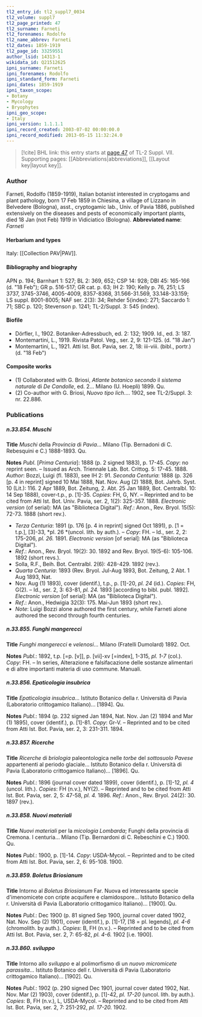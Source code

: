 ```yaml
---
tl2_entry_id: tl2_suppl7_0034
tl2_volume: suppl7
tl2_page_printed: 47
tl2_surname: Farneti
tl2_forenames: Rodolfo
tl2_name_abbrev: Farneti
tl2_dates: 1859-1919
tl2_page_id: 33259551
author_lsid: 14313-1
wikidata_id: Q21512625
ipni_surname: Farneti
ipni_forenames: Rodolfo
ipni_standard_form: Farneti
ipni_dates: 1859-1919
ipni_taxon_scope: 
- Botany
- Mycology
- Bryophytes
ipni_geo_scope: 
- Italy
ipni_version: 1.1.1.1
ipni_record_created: 2003-07-02 00:00:00.0
ipni_record_modified: 2013-05-15 11:32:24.0
---
```



> [!cite] BHL link: this entry starts at [page 47](https://www.biodiversitylibrary.org/page/33259551) of TL-2 Suppl. VII.
> Supporting pages: [[Abbreviations|abbreviations]], [[Layout key|layout key]].

### Author

Farneti, Rodolfo (1859-1919), Italian botanist interested in cryptogams and plant pathology, born 17 Feb 1859 in Chiesina, a village of Lizzano in Belvedere (Bologna), asst., cryptogamic lab., Univ. of Pavia 1886, published extensively on the diseases and pests of economically important plants, died 18 Jan (not Feb) 1919 in Vidiciatico (Bologna). 
**Abbreviated name**: *Farneti*

#### Herbarium and types

Italy: [[Collection PAV|PAV]].

#### Bibliography and biography

APN p. 194; Barnhart 1: 527; BL 2: 369, 652; CSP 14: 928; DBI 45: 165-166 (d. "18 Feb"); GR p. 516-517; GR cat. p. 63; IH 2: 190; Kelly p. 76, 251; LS 3737, 3745-3746, 4005-4009, 8357-8368, 31.566-31.569, 33.148-33.159; LS suppl. 8001-8005; NAF ser. 2(3): 34; Rehder 5(index): 271; Saccardo 1: 71; SBC p. 120; Stevenson p. 1241; TL-2/Suppl. 3: 545 (index).

#### Biofile

- Dörfler, I., 1902. Botaniker-Adressbuch, ed. 2: 132; 1909. Id., ed. 3: 187.
- Montemartini, L., 1919. Rivista Patol. Veg., ser. 2, 9: 121-125. (d. "18 Jan")
- Montemartini, L., 1921. Atti Ist. Bot. Pavia, ser. 2, 18: iii-viii. (bibl., portr.) (d. "18 Feb")

#### Composite works

- (1) Collaborated with G. Briosi, *Atlante botanico secondo* il *sistema naturale* di *De Candolle*, ed. 2... Milano (U. Hoepli) 1899. Qu.
- (2) Co-author with G. Briosi, *Nuovo tipo lich*.... 1902, see TL-2/Suppl. 3: nr. 22.886.

### Publications

##### n.33.854. Muschi

**Title**
*Muschi* della *Provincia* di *Pavia*... Milano (Tip. Bernadoni di C. Rebesquini e C.) 1888-1893. Qu.

**Notes**
*Publ*. \[*Prima Centuria*\]: 1888 (p. 2 signed 1883), p. 17-45. *Copy*: no reprint seen. – Issued as Arch. Triennale Lab. Bot. Crittog. 5: 17-45. 1888.
*Author*: Bozzi, Luigi (fl. 1883), see IH 2: 91.
*Seconda Centuria*: 1888 (p. 326 \[p. 4 in reprint\] signed 10 Mai 1888, Nat. Nov. Aug (2) 1888, Bot. Jahrb. Syst. 10 (Lit.): 116. 2 Apr 1889, Bot. Zeitung, 2. Abt. 25 Jan 1889, Bot. Centralbl. 10: 14 Sep 1888), cover-t.p., p. \[1\]-35. *Copies*: FH, G, NY. – Reprinted and to be cited from Atti Ist. Bot. Univ. Pavia, ser. 2, 1(2): 325-357. 1888. *Electronic version* (of serial): MA (as "Biblioteca Digital").
*Ref*.: Anon., Rev. Bryol. 15(5): 72-73. 1888 (short rev.).
- *Terza Centuria*: 1891 (p. 176 \[p. 4 in reprint\] signed Oct 1891), p. \[1 = t.p.\], \[3\]-33, *pl. 26 *(uncol. lith. by auth.). – *Copy*: FH. – Id., ser. 2, 2: 175-206, *pl. 26.* 1891. *Electronic version* \[of serial\]: MA (as "Biblioteca Digital").
- *Ref*.: Anon., Rev. Bryol. 19(2): 30. 1892 and Rev. Bryol. 19(5-6): 105-106. 1892 (short revs.).
- Solla, R.F., Beih. Bot. Centralbl. 2(6): 428-429. 1892 (rev.).
- *Quarta Centuria*: 1893 (Rev. Bryol. Jul-Aug 1893, Bot. Zeitung, 2 Abt. 1 Aug 1893, Nat.
- Nov. Aug (1) 1893), cover (identif.), t.p., p. \[1\]-20, *pl. 24* (id.). *Copies*: FH, G(2). – Id., ser. 2, 3: 63-81, *pl. 24.* 1893 \[according to bibl. publ. 1892\]. *Electronic version* \[of serial\]: MA (as "Biblioteca Digital").
- *Ref*.: Anon., Hedwigia 32(3): 175. Mai-Jun 1893 (short rev.).
- *Note*: Luigi Bozzi alone authored the first century, while Farneti alone authored the second through fourth centuries.

##### n.33.855. Funghi mangerecci

**Title**
*Funghi mangerecci* e *velenosi*... Milano (Fratelli Dumolard) 1892. Oct.

**Notes**
*Publ*.: 1892, t.p. \[=p. \[v\]\], p. \[vii\]-xv \[=index\], 1-315, *pl. 1-7* (col.). *Copy*: FH. – In series, Alterazione e falsifacazione delle sostanze alimentari e di altre importanti materia di uso commune. Manuali.

##### n.33.856. Epaticologia insubrica

**Title**
*Epaticologia insubrica*... Istituto Botanico della r. Università di Pavia (Laboratorio crittogamico Italiano)... \[1894\]. Qu.

**Notes**
*Publ*.: 1894 (p. 232 signed Jan 1894, Nat. Nov. Jan (2) 1894 and Mar (1) 1895), cover (identif.), p. \[1\]-81. *Copy*: Gr-V. – Reprinted and to be cited from Atti Ist. Bot. Pavia, ser. 2, 3: 231-311. 1894.

##### n.33.857. Ricerche

**Title**
*Ricerche* di *briologia* paleontologica nelle *torbe* del *sottosuolo Pavese* appartenenti al periodo glaciale... Istituto Botanico della r. Università di Pavia (Laboratorio crittogamico Italiano)... \[1896\]. Qu.

**Notes**
*Publ*.: 1896 (journal cover dated 1899), cover (identif.), p. \[1\]-12, *pl. 4* (uncol. lith.). *Copies*: FH (n.v.), NY(2). – Reprinted and to be cited from Atti Ist. Bot. Pavia, ser. 2, 5: 47-58, *pl. 4.* 1896.
*Ref*.: Anon., Rev. Bryol. 24(2): 30. 1897 (rev.).

##### n.33.858. Nuovi materiali

**Title**
*Nuovi materiali* per la *micologia Lombarda*; Funghi della provincia di Cremona. I centuria... Milano (Tip. Bernardoni di C. Rebeschini e C.) 1900. Qu.

**Notes**
*Publ*.: 1900, p. \[1\]-14. *Copy*: USDA-Mycol. – Reprinted and to be cited from Atti Ist. Bot. Pavia, ser. 2, 6: 95-108. 1900.

##### n.33.859. Boletus Briosianum

**Title**
Intorno al *Boletus Briosianum* Far. Nuova ed interessante specie d'imenomicete con cripte acquifere e clamidospore... Istituto Botanico della r. Università di Pavia (Laboratorio crittogamico Italiano)... \[1900\]. Qu.

**Notes**
*Publ*.: Dec 1900 (p. 81 signed Sep 1900, journal cover dated 1902, Nat. Nov. Sep (2) 1901), cover (identif.), p. \[1\]-17, \[18 = pl. legends\], *pl. 4-6* (chromolith. by auth.). *Copies*: B, FH (n.v.). – Reprinted and to be cited from Atti Ist. Bot. Pavia, ser. 2, 7: 65-82, *pl. 4-6.* 1902 \[i.e. 1900\].

##### n.33.860. sviluppo

**Title**
Intorno allo *sviluppo* e al polimorfismo di un *nuovo micromicete parassita*... Istituto Botanico dell r. Università di Pavia (Laboratorio crittogamico Italiano)... \[1902\]. Qu.

**Notes**
*Publ*.: 1902 (p. 290 signed Dec 1901, journal cover dated 1902, Nat. Nov. Mar (2) 1903), cover (identif.), p. \[1\]-42, *pl. 17-20* (uncol. lith. by auth.). *Copies*: B, FH (n.v.), L, USDA-Mycol. – Reprinted and to be cited from Atti Ist. Bot. Pavia, ser. 2, 7: 251-292, *pl. 17-20.* 1902.

